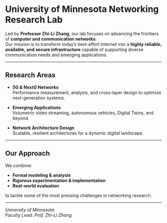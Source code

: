 # University of Minnesota Networking Research Lab 

Led by **Professor Zhi-Li Zhang**, our lab focuses on advancing the frontiers of **computer and communication networks**.  
Our mission is to transform today’s best-effort Internet into a **highly reliable, available, and secure infrastructure** capable of supporting diverse communication needs and emerging applications.  

---

## Research Areas

- **5G & NextG Networks**  
  Performance measurement, analysis, and cross-layer design to optimize next-generation systems.

- **Emerging Applications**  
  Volumetric video streaming, autonomous vehicles, Digital Twins, and beyond.

- **Network Architecture Design**  
  Scalable, resilient architectures for a dynamic digital landscape.

---

## Our Approach
We combine:
- **Formal modeling & analysis**
- **Rigorous experimentation & implementation**
- **Real-world evaluation**

to tackle some of the most pressing challenges in networking research.

---

*University of Minnesota*  
*Faculty Lead: Prof. Zhi-Li Zhang*  
